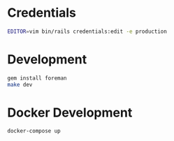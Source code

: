 # Credentials
```bash
EDITOR=vim bin/rails credentials:edit -e production
```

# Development
```bash
gem install foreman
make dev
```

# Docker Development
```bash
docker-compose up
```
